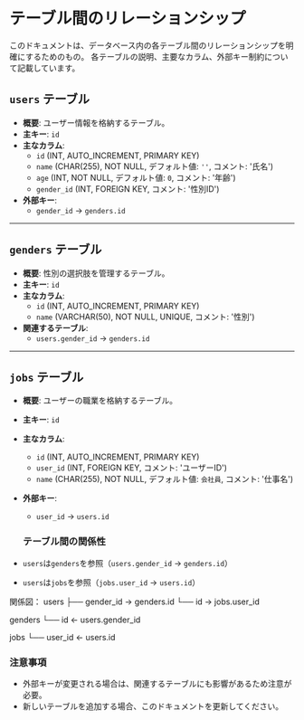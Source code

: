 # テーブル間のリレーションシップ

このドキュメントは、データベース内の各テーブル間のリレーションシップを明確にするためのもの。
各テーブルの説明、主要なカラム、外部キー制約について記載しています。

## `users` テーブル
- **概要**: ユーザー情報を格納するテーブル。
- **主キー**: `id`
- **主なカラム**:
  - `id` (INT, AUTO_INCREMENT, PRIMARY KEY)
  - `name` (CHAR(255), NOT NULL, デフォルト値: `''`, コメント: '氏名')
  - `age` (INT, NOT NULL, デフォルト値: `0`, コメント: '年齢')
  - `gender_id` (INT, FOREIGN KEY, コメント: '性別ID')
- **外部キー**:
  - `gender_id` → `genders.id`

---

## `genders` テーブル
- **概要**: 性別の選択肢を管理するテーブル。
- **主キー**: `id`
- **主なカラム**:
  - `id` (INT, AUTO_INCREMENT, PRIMARY KEY)
  - `name` (VARCHAR(50), NOT NULL, UNIQUE, コメント: '性別')
- **関連するテーブル**:
  - `users.gender_id` → `genders.id`

---

## `jobs` テーブル
- **概要**: ユーザーの職業を格納するテーブル。
- **主キー**: `id`
- **主なカラム**:
  - `id` (INT, AUTO_INCREMENT, PRIMARY KEY)
  - `user_id` (INT, FOREIGN KEY, コメント: 'ユーザーID')
  - `name` (CHAR(255), NOT NULL, デフォルト値: `会社員`, コメント: '仕事名')
- **外部キー**:
  - `user_id` → `users.id`

  ### テーブル間の関係性
- `users`は`genders`を参照（`users.gender_id` → `genders.id`）
- `users`は`jobs`を参照（`jobs.user_id` → `users.id`）

関係図：
users
  ├── gender_id → genders.id
  └── id → jobs.user_id

genders
  └── id ← users.gender_id

jobs
  └── user_id ← users.id

  ### 注意事項
- 外部キーが変更される場合は、関連するテーブルにも影響があるため注意が必要。
- 新しいテーブルを追加する場合、このドキュメントを更新してください。